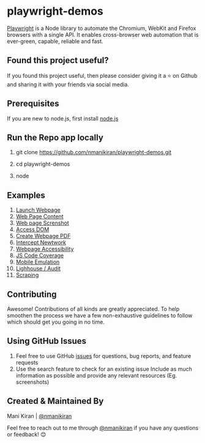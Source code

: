 # playwright-demos

[Playwright](https://github.com/microsoft/playwright) is a Node library to automate the Chromium, WebKit and Firefox browsers with a single API. It enables cross-browser web automation that is ever-green, capable, reliable and fast.

## Found this project useful?

If you found this project useful, then please consider giving it a ⭐️ on Github and sharing it with your friends via social media.

## Prerequisites

If you are new to node.js, first install [node.js](https://nodejs.org/en/)

## Run the Repo app locally

1. git clone https://github.com/nmanikiran/playwright-demos.git

1. cd playwright-demos
1. node <filename>

## Examples

1. [Launch Webpage](./1.launchPage.js)
1. [Web Page Content](./2.getContent.js)
1. [Web page Screnshot](./3.screenshot.js)
1. [Access DOM](./4.DOM.js)
1. [Create Webpage PDF](./5.generatePDF.js)
1. [Intercept Newtwork](./6.networkIntercept.js)
1. [Webpage Accessibility](./7.accessibility.js)
1. [JS Code Coverage](./8.codeCoverage.js)
1. [Mobile Emulation](./9.mobile.js)
1. [Lighhouse / Audit](./10.lighthouse.js)
1. [Scraping](./Scraping.js)

## Contributing

Awesome! Contributions of all kinds are greatly appreciated. To help smoothen the process we have a few non-exhaustive guidelines to follow which should get you going in no time.

## Using GitHub Issues

1. Feel free to use GitHub [issues](https://github.com/nmanikiran/playwright-demos/issues) for questions, bug reports, and feature requests
1. Use the search feature to check for an existing issue Include as much information as possible and provide any relevant resources (Eg. screenshots)

## Created & Maintained By

Mani Kiran | [@nmanikiran](https://twitter.com/nmanikiran)

Feel free to reach out to me through [@nmanikiran](https://twitter.com/nmanikiran) if you have any questions or feedback! 😊
